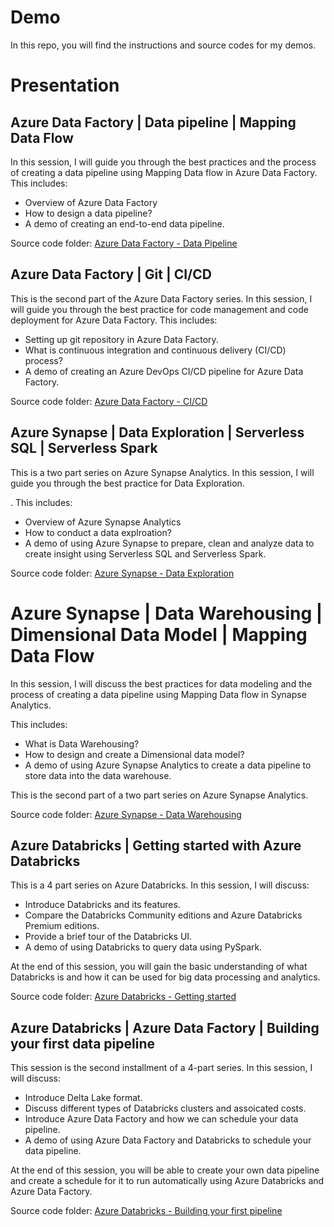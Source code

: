 # Demo
In this repo, you will find the instructions and source codes for my demos. 

# Presentation  
## Azure Data Factory | Data pipeline | Mapping Data Flow
In this session, I will guide you through the best practices and the process of creating a data pipeline using Mapping Data flow in Azure Data Factory. This includes:  
   * Overview of Azure Data Factory
   * How to design a data pipeline? 
   * A demo of creating an end-to-end data pipeline.

Source code folder: [Azure Data Factory - Data Pipeline](./Azure-Data-Factory/data-pipeline)  

## Azure Data Factory | Git | CI/CD
This is the second part of the Azure Data Factory series. In this session, I will guide you through the best practice for code management and code deployment for Azure Data Factory. This includes:  
   * Setting up git repository in Azure Data Factory.
   * What is continuous integration and continuous delivery (CI/CD) process?
   * A demo of creating an Azure DevOps CI/CD pipeline for Azure Data Factory.

Source code folder: [Azure Data Factory - CI/CD](./Azure-Data-Factory/cicd)  

## Azure Synapse | Data Exploration | Serverless SQL | Serverless Spark
This is a two part series on Azure Synapse Analytics. In this session, I will guide you through the best practice for Data Exploration. 

. This includes:  
   * Overview of Azure Synapse Analytics
   * How to conduct a data explroation? 
   * A demo of using Azure Synapse to prepare, clean and analyze data to create insight using Serverless SQL and Serverless Spark.

Source code folder: [Azure Synapse - Data Exploration](./Azure-Synapse/data-exploration)  

# Azure Synapse | Data Warehousing | Dimensional Data Model | Mapping Data Flow
In this session, I will discuss the best practices for data modeling and the process of creating a data pipeline using Mapping Data flow in Synapse Analytics. 

This includes: 
   * What is Data Warehousing?
   * How to design and create a Dimensional data model?
   * A demo of using Azure Synapse Analytics to create a data pipeline to store data into the data warehouse.

This is the second part of a two part series on Azure Synapse Analytics.

Source code folder: [Azure Synapse - Data Warehousing](./Azure-Synapse/data-warehousing)

## Azure Databricks | Getting started with Azure Databricks
This is a 4 part series on Azure Databricks. In this session, I will discuss:
   * Introduce Databricks and its features.
   * Compare the Databricks Community editions and Azure Databricks Premium editions.
   * Provide a brief tour of the Databricks UI. 
   * A demo of using Databricks to query data using PySpark.

At the end of this session, you will gain the basic understanding of what Databricks is and how it can be used for big data processing and analytics. 

Source code folder: [Azure Databricks - Getting started](./Databricks/1-getting-started)

## Azure Databricks | Azure Data Factory | Building your first data pipeline
This session is the second installment of a 4-part series. In this session, I will discuss: 
   * Introduce Delta Lake format.
   * Discuss different types of Databricks clusters and assoicated costs.
   * Introduce Azure Data Factory and how we can schedule your data pipeline.
   * A demo of using Azure Data Factory and Databricks to schedule your data pipeline.

At the end of this session, you will be able to create your own data pipeline and create a schedule for it to run automatically using Azure Databricks and Azure Data Factory.

Source code folder: [Azure Databricks - Building your first pipeline](./Databricks/2-building-first-data-pipeline)